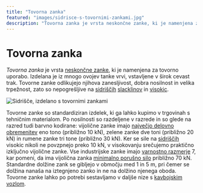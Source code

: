 ```yaml
---
title: "Tovorna zanka"
featured: "images/sidrisce-s-tovornimi-zankami.jpg"
description: "Tovorna zanka je vrsta neskončne zanke, ki je namenjena za tovorno uporabo."
---
```


# Tovorna zanka

_Tovorna zanka_ je vrsta [neskončne zanke](neskoncna-zanka), ki je namenjena za tovorno uporabo. Izdelana je iz mnogo ovojev tanke vrvi, vstavljene v širok cevast trak. Tovorne zanke odlikujejo njihova zanesljivost, dobra nosilnost in velika trpežnost, zato so nepogrešljive na [sidriščih](sidrisce) [slacklinov](slackline) in [visokic](visokica).

![Sidrišče, izdelano s tovornimi zankami](images/sidrisce-s-tovornimi-zankami.jpg)

Tovorne zanke so standardiziran izdelek, ki ga lahko kupimo v trgovinah s tehničnim materialom. Po nosilnosti so razdeljene v razrede in so glede na razred tudi barvno kodirane: vijolične zanke imajo [največjo delovno obremenitev](najvecja-delovna-obremenitev) eno tono (približno 10 kN), zelene zanke dve toni (približno 20 kN) in rumene zanke tri tone (približno 30 kN). Ker se sile na [sidriščih](sidrisce) visokic nikoli ne povzpnejo preko 10 kN, v visokovanju srečujemo praktično izključno vijolične zanke. Vse industrijske zanke imajo [varnostno razmerje](varnostno-razmerje) 7, kar pomeni, da ima vijolična zanka [minimalno porušno silo](minimalna-porusna-sila) približno 70 kN. Standardne dolžine zank se gibljejo v območju med 1 in 5 m, pri čemer se dolžina nanaša na iztegnjeno zanko in ne na dolžino njenega oboda. Tovorne zanke lahko po potrebi sestavljamo v daljše nize s [kavbojskim vozlom](kavbojski-vozel).

